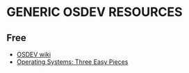 # GENERIC OSDEV RESOURCES
## Free
- [OSDEV wiki](https://wiki.osdev.org/Expanded_Main_Page)
- [Operating Systems: Three Easy Pieces](https://pages.cs.wisc.edu/~remzi/OSTEP/)

